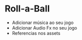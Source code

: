 # Roll-a-Ball


- Adicionar música ao seu jogo
- Adicionar Audio Fx no seu jogo
- Referencias nos assets
